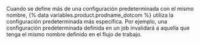 Cuando se define más de una configuración predeterminada con el mismo nombre, {% data variables.product.prodname_dotcom %} utiliza la configuración predeterminada más específica. Por ejemplo, una configuración predeterminada definida en un job invalidará a aquella que tenga el mismo nombre definido en el flujo de trabajo.
